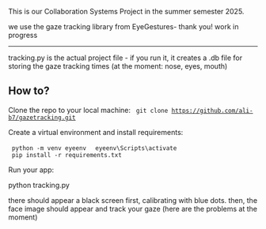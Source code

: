 This is our Collaboration Systems Project in the summer semester 2025. 

we use the gaze tracking library from EyeGestures- thank you!
work in progress


--------------


tracking.py is the actual project file - if you run it, it creates a .db file for storing the gaze tracking times (at the moment: nose, eyes, mouth)

How to?
---

 Clone the repo to your local machine:
 <code> git clone https://github.com/ali-b7/gazetracking.git </code>

Create a virtual environment and install requirements:

<code> python -m venv eyeenv </code>
<code> eyeenv\Scripts\activate </code>
<code> pip install -r requirements.txt </code>

Run your app:

python tracking.py

there should appear a black screen first, calibrating with blue dots. 
then, the face image should appear and track your gaze (here are the problems at the moment)


